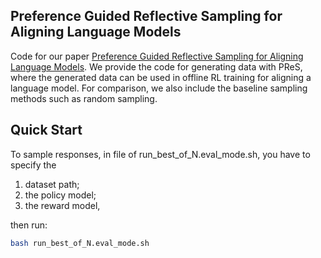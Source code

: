 ## Preference Guided Reflective Sampling for Aligning Language Models

Code for our paper [Preference Guided Reflective Sampling for Aligning Language Models](). We provide the code for generating data with PReS, where the generated data can be used in offline RL training for aligning a language model. For comparison, we also include the baseline sampling methods such as random sampling.

## Quick Start
To sample responses, in file of run_best_of_N.eval_mode.sh, you have to specify the 

1. dataset path;
2. the policy model;
3. the reward model,

then run:
```bash
bash run_best_of_N.eval_mode.sh
```

